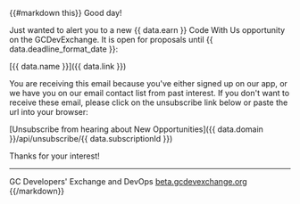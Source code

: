 {{#markdown this}}
Good day!

Just wanted to alert you to a new {{ data.earn }} Code With Us opportunity on the GCDevExchange. It is open for proposals until {{ data.deadline_format_date }}:

   [{{ data.name }}]({{ data.link }})


You are receiving this email because you've either signed up on our app, or we have you on our email contact list from past interest. If you don't want to receive these email, please click on the unsubscribe link below or paste the url into your browser:

   [Unsubscribe from hearing about New Opportunities]({{ data.domain }}/api/unsubscribe/{{ data.subscriptionId }})

Thanks for your interest!

-----------------------------
GC Developers' Exchange and DevOps
[beta.gcdevexchange.org](https://beta.gcdevexchange.org)
{{/markdown}}
